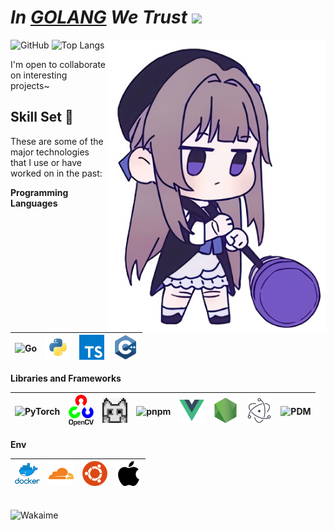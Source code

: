 # ***In [GOLANG](https://go.dev) We Trust***     ![](https://visitor-badge.laobi.icu/badge?page_id=Tohrusky.readme)

<img align="right" src="https://raw.githubusercontent.com/Tohrusky/Tohrusky/main/icon/heerrrtttaa.png" width="350" />

<picture>
  <source media="(prefers-color-scheme: dark)" srcset="https://github-readme-stats.vercel.app/api?username=Tohrusky&show_icons=true&include_all_commits=true&theme=dark" width="350" />
  <source media="(prefers-color-scheme: light)" srcset="https://github-readme-stats.vercel.app/api?username=Tohrusky&show_icons=true&include_all_commits=true" width="350" />
  <img alt="GitHub" src="https://github-readme-stats.vercel.app/api?username=Tohrusky&show_icons=true&include_all_commits=true" width="350" />
</picture>

<picture>
  <source media="(prefers-color-scheme: dark)" srcset="https://github-readme-stats.vercel.app/api/top-langs/?username=Tohrusky&langs_count=10&layout=compact&theme=dark" width="350" />
  <source media="(prefers-color-scheme: light)" srcset="https://github-readme-stats.vercel.app/api/top-langs/?username=Tohrusky&langs_count=10&layout=compact" width="350" />
  <img alt="Top Langs" src="https://github-readme-stats.vercel.app/api/top-langs/?username=Tohrusky&langs_count=10&layout=compact" width="350" />
</picture>


I'm open to collaborate on interesting projects~

## Skill Set :muscle:

These are some of the major technologies that I use or have worked on in the past:

**Programming Languages**

<img title="Go" alt="Go" width="40px" src="https://camo.githubusercontent.com/e1642783ac59c24022f53d5027531f964dece713c18c3aa3f58992f3df24ffbe/68747470733a2f2f63646e2e6a7364656c6976722e6e65742f67682f64657669636f6e732f64657669636f6e2f69636f6e732f676f2f676f2d6f726967696e616c2e737667">|<img title="Python" alt="Python" width="40px" src="https://raw.githubusercontent.com/github/explore/master/topics/python/python.png" />|<img alt="Typescript" title="Typescript" width="40px" src="https://raw.githubusercontent.com/github/explore/main/topics/typescript/typescript.png">|<img title="C++" alt="C++" width="40px" src="https://raw.githubusercontent.com/github/explore/master/topics/cpp/cpp.png">
|--|--|--|--|

**Libraries and Frameworks**

<img title="PyTorch" alt="PyTorch" width="40px" src="https://pytorch.org/assets/images/logo-icon.svg">|<img title="OpenCV" alt="OpenCV" height="50px" width="40px" src="https://raw.githubusercontent.com/github/explore/master/topics/opencv/opencv.png">|<img title="NCNN" alt="NCNN" width="40px" src="https://raw.githubusercontent.com/Tencent/ncnn/master/images/256-ncnn.png">|<img title="pnpm" alt="pnpm" width="40px" src="https://pnpm.io/img/pnpm-no-name-with-frame.svg">|<img title="Vue" alt="Vue" width="40px" src="https://github.com/github/explore/blob/main/topics/vue/vue.png">|<img title="Nodejs" alt="Nodejs" width="40px" src="https://github.com/github/explore/blob/main/topics/nodejs/nodejs.png">|<img title="Electron" alt="Electron" width="40px" src="https://github.com/github/explore/blob/main/topics/electron/electron.png">|<img title="PDM" alt="PDM" width="40px" src="https://raw.githubusercontent.com/pdm-project/pdm/main/docs/docs/assets/logo_big.png">
|--|--|--|--|--|--|--|--|

**Env**

<img title="Docker" alt="Docker" width="40px" src="https://raw.githubusercontent.com/github/explore/master/topics/docker/docker.png">|<img title="cloudflare" alt="cloudflare" width="40px" src="https://github.com/github/explore/blob/main/topics/cloudflare/cloudflare.png">|<img title="Ubuntu" alt="Ubuntu" width="40px" src="https://raw.githubusercontent.com/github/explore/master/topics/ubuntu/ubuntu.png">|<img title="MacOS" alt="MacOS" width="40px" src="https://github.com/github/explore/blob/main/topics/apple/apple.png">
|--|--|--|--|
<br>


<picture>
  <source media="(prefers-color-scheme: dark)" srcset="https://wakatime.com/share/@4f9cf146-e9bf-4dae-b8fb-94a28ad3e8d7/81a9b952-edaa-452e-a3a6-74ded01af2aa.svg" />
  <source media="(prefers-color-scheme: light)" srcset="https://wakatime.com/share/@4f9cf146-e9bf-4dae-b8fb-94a28ad3e8d7/59fdb629-bc87-4ba3-a0cb-b0cc99c09e7c.svg" />
  <img alt="Wakaime" src="https://wakatime.com/share/@4f9cf146-e9bf-4dae-b8fb-94a28ad3e8d7/59fdb629-bc87-4ba3-a0cb-b0cc99c09e7c.svg" />
</picture>
